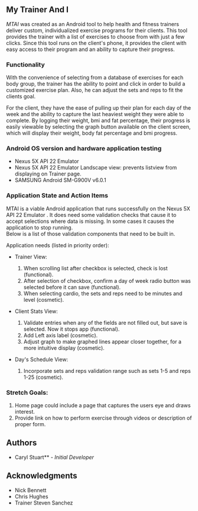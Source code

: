 ## My Trainer And I 

_MTAI_ was created as an Android tool to help health and fitness trainers deliver custom, individualized exercise programs for their clients.  This tool provides the trainer with a list of exercises to choose from with just a few clicks.  Since this tool runs
on the client's phone, it provides the client with easy access to their program and an ability to capture their progress.

### Functionality

With the convenience of selecting from a database of exercises for each body group, the trainer has the ability to point and click in 
order to build a customized exercise plan.  Also, he can adjust the sets and reps to fit the clients goal.  

For the client, they have the ease of pulling up their plan for each day of the week and the ability to capture the last heaviest 
weight they were able to complete.  By logging their weight, bmi and fat percentage, their progress is easily 
viewable by selecting the graph button available on the client screen, which will display their weight, body fat percentage and 
bmi progress.

### Android OS version and hardware application testing
* Nexus 5X API 22 Emulator
* Nexus 5X API 22 Emulator Landscape view: prevents listview from displaying on Trainer page.
* SAMSUNG Android SM-G900V v6.0.1
  
### Application State and Action Items

MTAI is a viable Android application that runs successfully on the Nexus 5X API 22 Emulator .  It does need some validation 
checks that cause it to accept selections where data is missing.  In some cases it causes the application to stop running.  
Below is a list of those validation components that need to be built in.

Application needs (listed in priority order):

* Trainer View:
  1) When scrolling list after checkbox is selected, check is lost (functional).
  2) After selection of checkbox, confirm a day of week radio button was selected before it can save (functional).
  3) When selecting cardio, the sets and reps need to be minutes and level (cosmetic).
  
* Client Stats View:
  1) Validate entries when any of the fields are not filled out, but save is selected. Now it stops app (functional).
  2) Add Left axis label (cosmetic).
  3) Adjust graph to make graphed lines appear closer together, for a more intuitive display (cosmetic).  
  
  
* Day's Schedule View:
  1) Incorporate sets and reps validation range such as sets 1-5 and reps 1-25 (cosmetic). 

### Stretch Goals:
1) Home page could include a page that captures the users eye and draws interest.
2) Provide link on how to perform exercise through videos or description of proper form.

## Authors

* Caryl Stuart** - *Initial Developer* 

## Acknowledgments

* Nick Bennett
* Chris Hughes
* Trainer Steven Sanchez 
